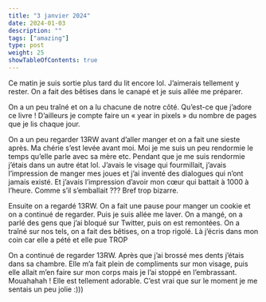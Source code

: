 ```yaml
---
title: "3 janvier 2024"
date: 2024-01-03
description: ""
tags: ["amazing"]
type: post
weight: 25
showTableOfContents: true
---
```


Ce matin je suis sortie plus tard du lit encore lol. J’aimerais tellement y rester. On a fait des bêtises dans le canapé et je suis allée me préparer. 

On a un peu traîné et on a lu chacune de notre côté. Qu’est-ce que j’adore ce livre ! D’ailleurs je compte faire un « year in pixels » du nombre de pages que je lis chaque jour. 

On a un peu regarder 13RW avant d’aller manger et on a fait une sieste après. Ma chérie s’est levée avant moi. Moi je me suis un peu rendormie le temps qu’elle parle avec sa mère etc. Pendant que je me suis rendormie j’étais dans un autre état lol. J’avais le visage qui fourmillait, j’avais l’impression de manger mes joues et j’ai inventé des dialogues qui n’ont jamais existé. Et j’avais l’impression d’avoir mon cœur qui battait à 1000 à l’heure. Comme s’il s’emballait ??? Bref trop bizarre. 

Ensuite on a regardé 13RW. On a fait une pause pour manger un cookie et on a continué de regarder. Puis je suis allée me laver. On a mangé, on a parlé des gens que j’ai bloqué sur Twitter, puis on est remontées. On a traîné sur nos tels, on a fait des bêtises, on a trop rigolé. Là j’écris dans mon coin car elle a pété et elle pue TROP

On a continué de regarder 13RW. Après que j’ai brossé mes dents j’étais dans sa chambre. Elle m’a fait plein de compliments sur mon visage, puis elle allait m’en faire sur mon corps mais je l’ai stoppé en l’embrassant. Mouahahah ! Elle est tellement adorable. C’est vrai que sur le moment je me sentais un peu jolie :)))